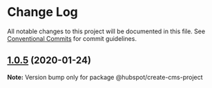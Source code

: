 # Change Log

All notable changes to this project will be documented in this file.
See [Conventional Commits](https://conventionalcommits.org) for commit guidelines.

## [1.0.5](https://github.com/HubSpot/hubspot-cms-tools/compare/v1.0.5-beta.4...v1.0.5) (2020-01-24)

**Note:** Version bump only for package @hubspot/create-cms-project
